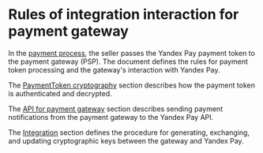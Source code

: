 # Rules of integration interaction for payment gateway

In the [payment process](https://yandex.ru/dev/yandex-pay/doc/index.html), the seller passes the Yandex Pay payment token to the payment gateway (PSP). The document defines the rules for payment token processing and the gateway's interaction with Yandex Pay.

The [PaymentToken cryptography](payment_token.md) section describes how the payment token is authenticated and decrypted.

The [API for payment gateway](api.md) section describes sending payment notifications from the payment gateway to the Yandex Pay API.

The [Integration](integration.md) section defines the procedure for generating, exchanging, and updating cryptographic keys between the gateway and Yandex Pay.
